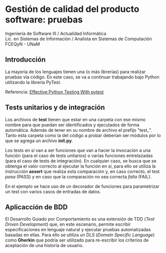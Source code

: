 # Gestión de calidad del producto software: pruebas

Ingeniería de Software III / Actualidad Informática  
Lic. en Sistemas de Información / Analista en Sistemas de Computación  
FCEQyN - UNaM

## Introducción

La mayoría de los lenguajes tienen una (o más librerías) para realizar pruebas vía código.
En este caso, se va a continuar trabajando bajo Python utilizando la librería PyTest.

Referencia: [Effective Python Testing With pytest](https://realpython.com/pytest-python-testing/)

## Tests unitarios y de integración

Los archivos de **test** tienen que estar en una carpeta con ese mismo nombre para que puedan ser identificados y ejecutados de forma automática. Además de tener en su nombre de archivo el prefijo "test_". Tanto esta carpeta como la del código a probar deberían ser módulos por lo que se agrega un archivo **__init__.py**.

Los tests en sí van a ser funciones que van a hacer la invocación a una función (para el caso de tests unitarios) o varias funciones entrelazadas (para el caso de tests de integración). En cualquier caso, se busca que se obtenga el valor correcto al ejecutar la función en sí, para ello se utiliza la instrucción **assert** que realiza esta comparación y, en caso correcto, el test _pasa_ (PASS) y en caso que la comparación no sea correcta _falla_ (FAIL).

En el ejemplo se hace uso de un decorador de funciones para parametrizar un test con varios casos de entradas de datos.

## Aplicacción de BDD

El Desarrollo Guiado por Comportamiento es una extensión de TDD (_Test Driven Development_) que, en este escenario, permite escribir especificaciones en lenguaje natural y ejecutar pruebas automatizadas basadas en ellas. Para ello se utiliza un DLS (_Domain Specific Language_) como **Gherkin** que podría ser utiilzado para re-escribir los criterios de aceptación de una historia de usuario.